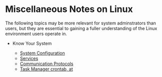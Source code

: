 # Miscellaneous Notes on Linux

The following topics may be more relevant for system adminstrators than users, but they are
essential to gaining a fuller understanding of the Linux environment users operate in.

* Know Your System
  * [System Configuration](system-config.md)
  * [Services](services.md)
  * [Communication Protocols](protocols.md)
  * [Task Manager crontab, at](scheduling-cron.md)


  <!--
* [Working with Processes](learning-linux/misc/processes.md)
* [Services](learning-linux/misc/services.md)
* [System Configuration](learning-linux/misc/system-config.md)
* [Communication Protocols](learning-linux/misc/protocols.md)
* [Task Manager \(crontab, at\)](learning-linux/misc/scheduling-cron.md)
-->
